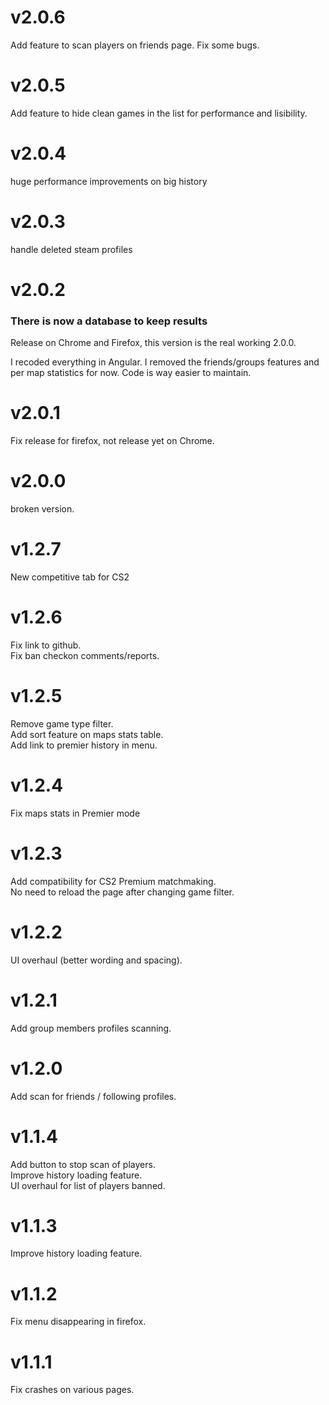 # v2.0.6

Add feature to scan players on friends page.
Fix some bugs.

# v2.0.5

Add feature to hide clean games in the list for performance and lisibility.

# v2.0.4

huge performance improvements on big history

# v2.0.3

handle deleted steam profiles

# v2.0.2

### There is now a database to keep results

Release on Chrome and Firefox, this version is the real working 2.0.0.

I recoded everything in Angular. I removed the friends/groups features and per map statistics for now. Code is way easier to maintain.

# v2.0.1

Fix release for firefox, not release yet on Chrome.

# v2.0.0

broken version.

# v1.2.7

New competitive tab for CS2

# v1.2.6

Fix link to github.  
Fix ban checkon comments/reports.

# v1.2.5

Remove game type filter.  
Add sort feature on maps stats table.  
Add link to premier history in menu.

# v1.2.4

Fix maps stats in Premier mode

# v1.2.3

Add compatibility for CS2 Premium matchmaking.  
No need to reload the page after changing game filter.

# v1.2.2

UI overhaul (better wording and spacing).

# v1.2.1

Add group members profiles scanning.

# v1.2.0

Add scan for friends / following profiles.

# v1.1.4

Add button to stop scan of players.  
Improve history loading feature.  
UI overhaul for list of players banned.

# v1.1.3

Improve history loading feature.

# v1.1.2

Fix menu disappearing in firefox.

# v1.1.1

Fix crashes on various pages.
